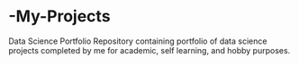 # -My-Projects
Data Science Portfolio Repository containing portfolio of data science projects completed by me for academic, self learning, and hobby purposes. 
